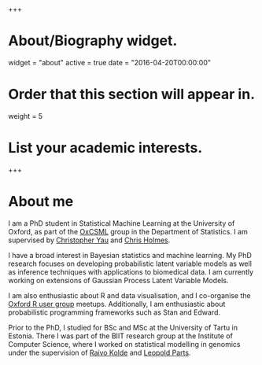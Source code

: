 +++
# About/Biography widget.
widget = "about"
active = true
date = "2016-04-20T00:00:00"

# Order that this section will appear in.
weight = 5

# List your academic interests.
 
+++

# About me

I am a PhD student in Statistical Machine Learning at the University of Oxford, as part of the [OxCSML](http://csml.stats.ox.ac.uk/) group in the Department of Statistics. I am supervised by [Christopher Yau](http://cwcyau.github.io/) and [Chris Holmes](http://www.stats.ox.ac.uk/~cholmes/). 

I have a broad interest in Bayesian statistics and machine learning. My PhD research focuses on developing probabilistic latent variable models as well as inference techniques with applications to biomedical data. I am currently working on extensions of Gaussian Process Latent Variable Models. 

I am also enthusiastic about R and data visualisation, and I co-organise the [Oxford R user group](https://www.meetup.com/Oxford-R-User-Group/?_cookie-check=YjefwQo7hibpOazc) meetups. Additionally, I am enthusiastic about probabilistic programming frameworks such as Stan and Edward. 

Prior to the PhD, I studied for BSc and MSc at the University of Tartu in Estonia. There I was part of the BIIT research group at the Institute of Computer Science, where I worked on statistical modelling in genomics under the supervision of [Raivo Kolde](https://scholar.google.com/citations?user=IYhbHFMAAAAJ&hl=en) and [Leopold Parts](http://www.sanger.ac.uk/people/directory/parts-leopold). 
